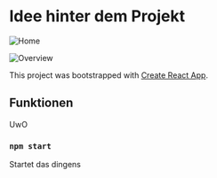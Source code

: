 # Idee hinter dem Projekt
![Home](https://cdn.discordapp.com/attachments/753474850647048313/799378114471788554/unknown.png)

![Overview](https://cdn.discordapp.com/attachments/753474850647048313/799378162063769670/unknown.png)

This project was bootstrapped with [Create React App](https://github.com/facebook/create-react-app).

## Funktionen

UwO

### `npm start`

Startet das dingens
